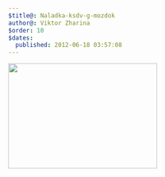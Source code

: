 ```yaml
---
$title@: Naladka-ksdv-g-mozdok
author@: Viktor Zharina
$order: 10
$dates:
  published: 2012-06-18 03:57:08
---
```

<a href="http://viktor.zharina.info/wp-content/uploads/2012/06/ksdv_mozdok.jpg"><img src="http://viktor.zharina.info/wp-content/uploads/2012/06/ksdv_mozdok-300x212.jpg" alt="" title="Наладка_КСДВ_в_Моздоке" width="300" height="212" /></a>